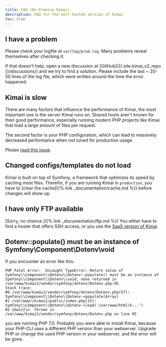 ```yaml
---
title: FAQ (On-Premise Kimai)
description: FAQ for the self-hosted version of Kimai
toc: true
---
```


## I have a problem

Please check your logfile at `var/log/prod.log`. Many problems reveal themselves after checking it.

If that doesn't help, open a new discussion at [GitHub]({{ site.kimai_v2_repo }}/discussions/) and we try to find a solution.
Please include the last ~ 20-50 lines of the log file, which were written around the time the error happened.

## Kimai is slow

There are many factors that influence the performance of Kimai, the most important one is the server Kimai runs on.
Shared hosts aren't known for their good performance, especially running modern PHP projects like Kimai that load a large amount of files per request.

The second factor is your PHP configuration, which can lead to massively decreased performance when not tuned for production usage.

Please [read this issue](https://github.com/kevinpapst/kimai2/issues/1584#issuecomment-604048869).

## Changed configs/templates do not load

Kimai is built on top of Symfony, a framework that optimizes its speed by caching most files.
Therefor, if you are running Kimai in `production`, you have to [clear the cache]({% link _documentation/cache.md %}) before changes will show up.

## I have only FTP available

[Sorry, no chance.]({% link _documentation/ftp.md %})
You either have to find a hoster that offers SSH access, or you use the [SaaS version of Kimai](https://www.kimai.cloud).

## Dotenv::populate() must be an instance of Symfony\\Component\\Dotenv\\void

If you encounter an error like this:

```
PHP Fatal error:  Uncaught TypeError: Return value of Symfony\\Component\\Dotenv\\Dotenv::populate() must be an instance of Symfony\\Component\\Dotenv\\void, none returned in /var/www/kimai2/vendor/symfony/dotenv/Dotenv.php:95
Stack trace:
#0 /var/www/kimai2/vendor/symfony/dotenv/Dotenv.php(57): Symfony\\Component\\Dotenv\\Dotenv->populate(Array)
#1 /var/www//kimai2/public/index.php(15): Symfony\\Component\\Dotenv\\Dotenv->load('/var/www/html/k...')
#2 {main}\n  thrown in /var/www/kimai2/vendor/symfony/dotenv/Dotenv.php on line 95

```

you are running PHP 7.0. Probably you were able to install Kimai, because your PHP-CLI uses a different PHP version than your webserver.
Upgrade PHP or change the used PHP version in your webserver, and the error will be gone.  
